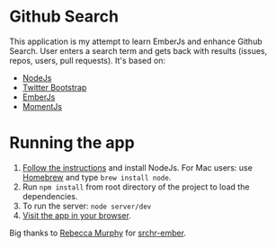 # Github Search

This application is my attempt to learn EmberJs and enhance Github Search. User enters a search term
and gets back with results (issues, repos, users, pull requests).
It's based on:

- [NodeJs](http://nodejs.org/)
- [Twitter Bootstrap](http://twitter.github.com/bootstrap/)
- [EmberJs](http://emberjs.org)
- [MomentJs](http://momentjs.com/)

# Running the app

1. [Follow the instructions](http://nodejs.org/#download) and install NodeJs.
   For Mac users: use [Homebrew](http://mxcl.github.com/homebrew/) and type `brew install node`.
2. Run `npm install` from root directory of the project to load the dependencies.
3. To run the server: `node server/dev`
4. [Visit the app in your browser](http://localhost:9999).

Big thanks to <a href="https://github.com/rmurphey">Rebecca Murphy</a> for <a href="https://github.com/rmurphey/srchr-ember">srchr-ember</a>.